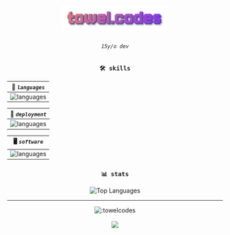 <div align="center">

  <h2>
    <a href="https://towel.codes"><img src="https://github.com/towelcodes/towelcodes/blob/main/header.png?raw=true" alt="towel.codes" width="250"/></a>
  </h2>

  ###### `15y/o dev`

  ### `🛠️ skills`

| 📑 _`languages`_                                                                                                       |
|------------------------------------------------------------------------------------------------------------------------|
| <img src="https://skillicons.dev/icons?i=bun,svelte,ts,tailwind,rust,java,python" alt="languages" width="250"/> |

| 🚀 _`deployment`_                                                                                                      |
|------------------------------------------------------------------------------------------------------------------------|
| <img src="https://skillicons.dev/icons?i=docker,linux,cloudflare,vercel" alt="languages" width="140.5"/> |

| 🖥️ _`software`_                                                                                                        |
|------------------------------------------------------------------------------------------------------------------------|
| <img src="https://skillicons.dev/icons?i=vscode,webstorm,ae,ps" alt="languages" width="140.5"/> |

  ### `📊 stats`
  ![Top Languages](https://github-readme-stats-cyan-six-62.vercel.app/api/wakatime?username=towelcodes&layout=compact&theme=material-palenight&langs_count=8&display_format=percent&hide_title=true)

  <hr>
  <img src="https://count.getloli.com/@:towelcodes?theme=3d-num" alt=":towelcodes" width="250"/>
  <br><br>
  <img src="https://towel.codes/static/wooper/wooper1.gif" height="60"/>

</div>

<!--
**towelcodes/towelcodes** is a ✨ _special_ ✨ repository because its `README.md` (this file) appears on your GitHub profile.

Here are some ideas to get you started:

- 🔭 I’m currently working on ...
- 🌱 I’m currently learning ...
- 👯 I’m looking to collaborate on ...
- 🤔 I’m looking for help with ...
- 💬 Ask me about ...
- 📫 How to reach me: ...
- 😄 Pronouns: ...
- ⚡ Fun fact: ...
-->
